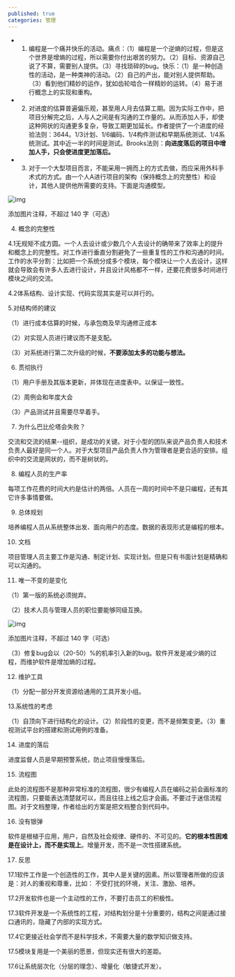 ```yaml
---
published: true
categories: 管理
---
```

- 1. 编程是一个痛并快乐的活动。痛点：（1）编程是一个逆熵的过程，但是这个世界是增熵的过程，所以需要你付出艰苦的努力。（2）目标、资源自己说了不算，需要别人提供。（3）寻找琐碎的bug。快乐：（1）是一种创造性的活动，是一种类神的活动。（2）自己的产出，能对别人提供帮助。（3）看到他们精妙的运作，犹如齿轮啮合一样精妙的运转。（4）易于进行概念上的实现和重构。
- 2. 对进度的估算普遍偏乐观，甚至用人月去估算工期。因为实际工作中，把项目分解完之后，人与人之间是有沟通的工作量的。从而添加人手，却使这种网状的沟通更多复杂，导致工期更加延长。作者提供了一个进度的经验法则：3644。1/3计划、1/6编码、1/4构件测试和早期系统测试、1/4系统测试。其中近一半的时间是测试。Brooks法则：**向进度落后的项目中增加人手，只会使进度更加落后。**
- 3. 对于一个大型项目而言，不能采用一拥而上的方式去做，而应采用外科手术式的方式。由一个人A进行项目的架构（保持概念上的完整性）和设计，其他人提供他所需要的支持。下面是沟通模型。

![img](https://pic1.zhimg.com/80/v2-1605c2c0c062b618a3e76c1cb6bdb5af_720w.jpg?source=d16d100b)





添加图片注释，不超过 140 字（可选）

4. 概念的完整性

4.1无规矩不成方圆。一个人去设计或少数几个人去设计的确带来了效率上的提升和概念上的完整性。对工作进行垂直分割避免了一些重复性的工作和沟通的时间。工作的水平分割：比如把一个系统分成多个模块，每个模块让一个人去设计，这样就会导致会有许多人去进行设计，并且设计风格都不一样，还要花费很多时间进行模块之间的交流。

4.2体系结构、设计实现、代码实现其实是可以并行的。

5.对结构师的建议

（1）进行成本估算的时候，与承包商及早沟通修正成本

（2）对实现人员进行建议而不是支配。

（3）对系统进行第二次升级的时候，**不要添加太多的功能与想法。**

6. 贯彻执行

（1）用户手册及其版本更新，并体现在进度表中。以保证一致性。

（2）周例会和年度大会

（3）产品测试并且需要尽早着手。

7. 为什么巴比伦塔会失败？

交流和交流的结果--组织，是成功的关键。对于小型的团队来说产品负责人和技术负责人最好是同一个人。对于大型项目产品负责人作为管理者是更合适的安排。组织中的交流是网状的，而不是树状的。

8. 编程人员的生产率

每项工作花费的时间大约是估计的两倍。人员在一周的时间中不是只编程，还有其它许多事情要做。

9. 总体规划

培养编程人员从系统整体出发、面向用户的态度。数据的表现形式是编程的根本。

10. 文档

项目管理人员主要工作是沟通、制定计划、实现计划。但是只有书面计划是精确和可以沟通的。

11. 唯一不变的是变化

（1）第一版的系统必须抛弃。

（2）技术人员与管理人员的职位要能够同级互换。

![img](https://picx.zhimg.com/80/v2-da97c6647c64943ff0b4ff7c2ec57270_720w.jpg?source=d16d100b)





添加图片注释，不超过 140 字（可选）

（3）修复bug会以（20-50）%的机率引入新的bug。软件开发是减少熵的过程，而维护软件是增加熵的过程。

12. 维护工具

（1）分配一部分开发资源给通用的工具开发小组。

13.系统性的考虑

（1）自顶向下进行结构化的设计。（2）阶段性的变更，而不是频繁变更。（3）重视测试平台的搭建和测试用例的准备。

14. 进度的落后

进度监督人员是早期预警系统，防止项目慢慢落后。

15. 流程图

此处的流程图不是那种非常标准的流程图，很少有编程人员在编码之前会画标准的流程图，只要能表达清楚就可以，而且往往上线之后才会画。不要过于迷信流程图。对于文档整理，作者给出的方案是把文档整合到代码中。

16. 没有银弹

软件是根植于应用，用户，自然及社会规律、硬件的、不可见的。**它的根本性困难是在设计上，而不是实现上**。增量开发，而不是一次性搭建系统。

17. 反思

17.1软件工作是一个创造性的工作，其中人是关键的因素。所以管理者所做的应该是：对人的重视和尊重，比如： 不受打扰的环境，关注、激励、培养。

17.2开发软件也是一个主动性的工作，不要打击员工的积极性。

17.3软件开发是一个系统性的工程，对结构划分是十分重要的，结构之间是通过接口通讯的，隐藏了内部的实现方式。

17.4它更接近社会学而不是科学技术，不需要大量的数学知识做支持。

17.5模块复用是一个美丽的愿景，但现实还有很大的差距。

17.6让系统层次化（分层的理念）、增量化（敏捷式开发）。